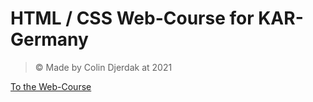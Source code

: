 # HTML / CSS Web-Course for KAR-Germany

> &#169; Made by Colin Djerdak at 2021

[To the Web-Course](https://webkurs.netlify.app/)